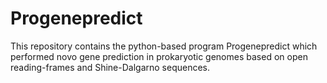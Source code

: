 # Progenepredict
This repository contains the python-based program Progenepredict which performed novo gene prediction in prokaryotic genomes based on open reading-frames and Shine-Dalgarno sequences.
